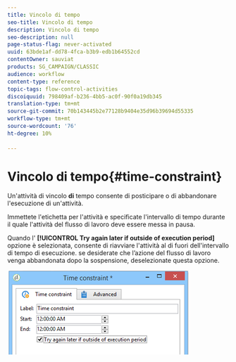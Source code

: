 ```yaml
---
title: Vincolo di tempo
seo-title: Vincolo di tempo
description: Vincolo di tempo
seo-description: null
page-status-flag: never-activated
uuid: 63bde1af-dd78-4fca-b3b9-edb1b64552cd
contentOwner: sauviat
products: SG_CAMPAIGN/CLASSIC
audience: workflow
content-type: reference
topic-tags: flow-control-activities
discoiquuid: 798409af-b236-4bb5-ac0f-90f0a19db345
translation-type: tm+mt
source-git-commit: 70b143445b2e77128b9404e35d96b39694d55335
workflow-type: tm+mt
source-wordcount: '76'
ht-degree: 10%

---
```



# Vincolo di tempo{#time-constraint}

Un&#39;attività di vincolo **di** tempo consente di posticipare o di abbandonare l&#39;esecuzione di un&#39;attività.

Immettete l&#39;etichetta per l&#39;attività e specificate l&#39;intervallo di tempo durante il quale l&#39;attività del flusso di lavoro deve essere messa in pausa.

Quando l&#39; **[!UICONTROL Try again later if outside of execution period]** opzione è selezionata, consente di riavviare l&#39;attività al di fuori dell&#39;intervallo di tempo di esecuzione. se desiderate che l’azione del flusso di lavoro venga abbandonata dopo la sospensione, deselezionate questa opzione.

![](assets/s_user_scheduled_wait.png)

